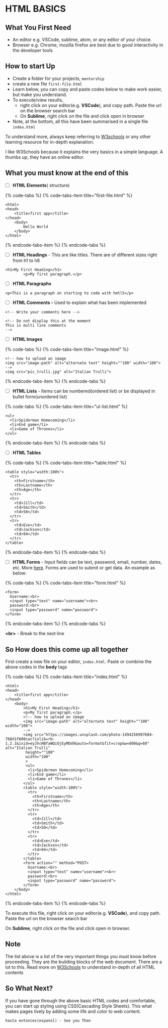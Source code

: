 # HTML BASICS

## What You First Need

* An editor e.g. VSCode, sublime, atom, or any editor of your choice.
* Browser e.g. Chrome, mozilla firefox are best due to good interactivity in the developer tools

## How to start Up

* Create a folder for your projects, `mentorship`
* create a new file `first-file.html` 
* Learn below, you can copy and paste codes below to make work easier, but make you understand.
* To execute/view results, 
  * right click on your editor\(e.g. **VSCode**\), and copy path. Paste the url on the browser search bar
  * On **Sublime**, right click on the file and click open in browser
* Note, at the bottom, all this have been summarised in a single file `index.html` 

To understand more, always keep referring to [W3schools](https://www.w3schools.com/html/default.asp) or any other learning resource for in-depth explanation.

I like W3Schools because it explains the very basics in a simple language. A thumbs up, they have an online editor.

## What you must know at the end of this

* [ ] **HTML Elements**\( structure\)

{% code-tabs %}
{% code-tabs-item title="first-file.html" %}
```text
<html>
<head>
    <title>first app</title>
</head>
    <body>
        Hello World
    </body>
</html>
```
{% endcode-tabs-item %}
{% endcode-tabs %}

* [ ] **HTML Headings** - This are like titles. There are of different sizes right from h1 to h6

```text
<h1>My First Heading</h1>
        <p>My first paragraph.</p>
```

* [ ] **HTML Paragraphs**

```text
<p>This is a paragraph on starting to code with hmtl5</p>
```

* [ ] **HTML Comments -** Used to explain what has been implemented

```text
<!-- Write your comments here -->
```

```text
<!-- Do not display this at the moment
This is multi line comments
-->
```

* [ ] **HTML Images**   

{% code-tabs %}
{% code-tabs-item title="image.html" %}
```text
<!-- how to upload an image 
<img src="image-path" alt="alternate text" height=""100" width="100">
-->
<img src="pic_trulli.jpg" alt="Italian Trulli">
```
{% endcode-tabs-item %}
{% endcode-tabs %}

* [ ] **HTML Lists** - Items can be numbered\(ordered list\) or be displayed in bullet form\(unordered list\)

{% code-tabs %}
{% code-tabs-item title="ul-list.html" %}
```text
<ul>
  <li>Spiderman Homecoming</li>
  <li>End game</li>
  <li>Game of Thrones</li>
</ul>
```
{% endcode-tabs-item %}
{% endcode-tabs %}

* [ ] **HTML Tables**

{% code-tabs %}
{% code-tabs-item title="table.html" %}
```text
<table style="width:100%">
  <tr>
    <th>Firstname</th>
    <th>Lastname</th> 
    <th>Age</th>
  </tr>
  <tr>
    <td>Jill</td>
    <td>Smith</td> 
    <td>50</td>
  </tr>
  <tr>
    <td>Eve</td>
    <td>Jackson</td> 
    <td>94</td>
  </tr>
</table>
```
{% endcode-tabs-item %}
{% endcode-tabs %}

* [ ] **HTML Forms** - Input fields can be text, password, email, number, dates, etc. More [here](https://www.w3schools.com/html/html_form_input_types.asp). Forms are used to submit or get data. An example as below:

{% code-tabs %}
{% code-tabs-item title="form.html" %}
```text
<form>
  Username:<br>
  <input type="text" name="username"><br>
  password:<br>
  <input type="password" name="password">
</form>
```
{% endcode-tabs-item %}
{% endcode-tabs %}

**&lt;br&gt;** - Break to the next line

## So How does this come up all together

First create a new file on your editor, `index.html`. Paste or combine the above codes in the **body** tags

{% code-tabs %}
{% code-tabs-item title="index.html" %}
```text
<html>
<head>
    <title>first app</title>
</head>
    <body>
        <h1>My First Heading</h1>
        <p>My first paragraph.</p>
        <!-- how to upload an image 
        <img src="image-path" alt="alternate text" height=""100" width="100">
        -->
        <img src="https://images.unsplash.com/photo-1494256997604-768d1f608cac?ixlib=rb-1.2.1&ixid=eyJhcHBfaWQiOjEyMDd9&auto=format&fit=crop&w=800&q=60" alt="Italian Trulli"
         height=""100" 
         width="100"
         >
         <ul>
          <li>Spiderman Homecoming</li>
          <li>End game</li>
          <li>Game of Thrones</li>
        </ul>
        <table style="width:100%">
          <tr>
            <th>Firstname</th>
            <th>Lastname</th> 
            <th>Age</th>
          </tr>
          <tr>
            <td>Jill</td>
            <td>Smith</td> 
            <td>50</td>
          </tr>
          <tr>
            <td>Eve</td>
            <td>Jackson</td> 
            <td>94</td>
          </tr>
        </table>
        <form action="" method="POST>
          Username:<br>
          <input type="text" name="username"><br>
          password:<br>
          <input type="password" name="password">
        </form>
    </body>
</html>
```
{% endcode-tabs-item %}
{% endcode-tabs %}

To execute this file, right click on your editor\(e.g. **VSCode**\), and copy path. Paste the url on the browser search bar

On **Sublime**, right click on the file and click open in browser.

## Note

The list above is a list of the very important things you must know before proceeding. They are the building blocks of the web document. There are a lot to this. Read more on [W3Schools](https://www.w3schools.com/html/html_elements.asp) to understand in-depth of all HTML contents

## So What Next?

If you have gone through the above basic HTML codes and comfortable, you can start up styling using CSS\(Cascading Style Sheets\). This what makes pages lively by adding some life and color to web content.

```text
hasta entonces(espanol) - See you Then
```

